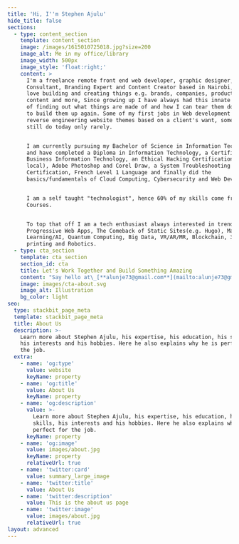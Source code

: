 ```yaml
---
title: 'Hi, I''m Stephen Ajulu'
hide_title: false
sections:
  - type: content_section
    template: content_section
    image: /images/1615010725018.jpg?size=200
    image_alt: Me in my office/library
    image_width: 500px
    image_style: 'float:right;'
    content: >
      I'm a freelance remote front end web developer, graphic designer, I.T
      Consultant, Branding Expert and Content Creator based in Nairobi, Kenya. I
      love building and creating things e.g. brands, companies, products, tools,
      content and more, Since growing up I have always had this innate curiosity
      of finding out what things are made of and how I can tear them down only
      to build them up again. Some of my first jobs in Web development was
      reverse engineering website themes based on a client's want, something i
      still do today only rarely.


      I am currently pursuing my Bachelor of Science in Information Technology
      and have completed a Diploma in Information Technology, a Certificate in
      Business Information Technology, an Ethical Hacking Certification(CEH
      local), Adobe Photoshop and Corel Draw, a System Troubleshooting
      Certification, French Level 1 Language and finally did the
      basics/fundamentals of Cloud Computing, Cybersecurity and Web Development.


      I am a self taught "technologist", hence 60% of my skills come from Online
      Courses.


      To top that off I am a tech enthusiast always interested in trends such as
      Progressive Web Apps, The Comeback of Static Sites(e.g. Hugo), Machine
      Learning/AI, Quantum Computing, Big Data, VR/AR/MR, Blockchain, 3D
      printing and Robotics.
  - type: cta_section
    template: cta_section
    section_id: cta
    title: Let's Work Together and Build Something Amazing
    content: "Say hello at\_[**alunje73@gmail.com**](mailto:alunje73@gmail.com)\_or tell me more about your project by getting started below.\n"
    image: images/cta-about.svg
    image_alt: Illustration
    bg_color: light
seo:
  type: stackbit_page_meta
  template: stackbit_page_meta
  title: About Us
  description: >-
    Learn more about Stephen Ajulu, his expertise, his education, his skills,
    his interests and his hobbies. Here he also explains why he is perfect for
    the job.
  extra:
    - name: 'og:type'
      value: website
      keyName: property
    - name: 'og:title'
      value: About Us
      keyName: property
    - name: 'og:description'
      value: >-
        Learn more about Stephen Ajulu, his expertise, his education, his
        skills, his interests and his hobbies. Here he also explains why he is
        perfect for the job.
      keyName: property
    - name: 'og:image'
      value: images/about.jpg
      keyName: property
      relativeUrl: true
    - name: 'twitter:card'
      value: summary_large_image
    - name: 'twitter:title'
      value: About Us
    - name: 'twitter:description'
      value: This is the about us page
    - name: 'twitter:image'
      value: images/about.jpg
      relativeUrl: true
layout: advanced
---
```

